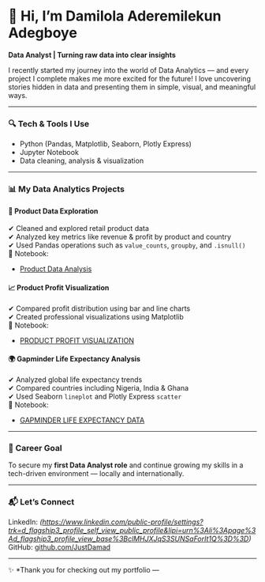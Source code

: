 # 👋 Hi, I’m Damilola Aderemilekun Adegboye  
**Data Analyst | Turning raw data into clear insights**

I recently started my journey into the world of Data Analytics — and every project I complete makes me more excited for the future! I love uncovering stories hidden in data and presenting them in simple, visual, and meaningful ways.

---

### 🔍 Tech & Tools I Use
- Python (Pandas, Matplotlib, Seaborn, Plotly Express)
- Jupyter Notebook
- Data cleaning, analysis & visualization

---

### 📊 My Data Analytics Projects

#### 📁 Product Data Exploration  
✔ Cleaned and explored retail product data  
✔ Analyzed key metrics like revenue & profit by product and country  
✔ Used Pandas operations such as `value_counts`, `groupby`, and `.isnull()`  
📎 Notebook: 
- [Product Data Analysis](https://github.com/JustDamad/Data-Analysis-Portfolio/blob/main/Data-Analytics-Portfolio.ipynb)

#### 📈 Product Profit Visualization  
✔ Compared profit distribution using bar and line charts  
✔ Created professional visualizations using Matplotlib  
📎 Notebook: 
- [PRODUCT PROFIT VISUALIZATION](https://github.com/JustDamad/Data-Analysis-Portfolio/blob/main/PRODUCT%20PROFIT%20VISUALIZATION.ipynb) 

#### 🌍 Gapminder Life Expectancy Analysis  
✔ Analyzed global life expectancy trends  
✔ Compared countries including Nigeria, India & Ghana  
✔ Used Seaborn `lineplot` and Plotly Express `scatter`  
📎 Notebook:
- [GAPMINDER LIFE EXPECTANCY DATA](https://github.com/JustDamad/Data-Analysis-Portfolio/blob/main/GAPMINDER%20LIFE%20EXPECTANCY%20DATA.ipynb) 

---

### 🎯 Career Goal  
To secure my **first Data Analyst role** and continue growing my skills in a tech-driven environment — locally and internationally.

---

### 📬 Let’s Connect
LinkedIn: *(https://www.linkedin.com/public-profile/settings?trk=d_flagship3_profile_self_view_public_profile&lipi=urn%3Ali%3Apage%3Ad_flagship3_profile_view_base%3BclMHJXJqS3SUNSaForIt1Q%3D%3D)*  
GitHub: [github.com/JustDamad](https://github.com/JustDamad/)  

---

✨ *Thank you for checking out my portfolio —
